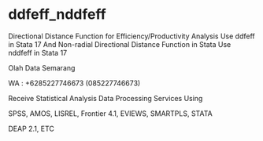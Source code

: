# ddfeff_nddfeff
Directional Distance Function for Efficiency/Productivity Analysis Use ddfeff in Stata 17 And Non-radial Directional Distance Function in Stata Use nddfeff in Stata 17

Olah Data Semarang

WA : +6285227746673 (085227746673)

Receive Statistical Analysis Data Processing Services Using

SPSS, AMOS, LISREL, Frontier 4.1, EVIEWS, SMARTPLS, STATA

DEAP 2.1, ETC
